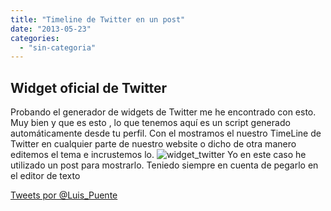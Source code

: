 ```yaml
---
title: "Timeline de Twitter en un post"
date: "2013-05-23"
categories: 
  - "sin-categoria"
---
```


## Widget oficial de Twitter

Probando el generador de widgets de Twitter me he encontrado con esto. Muy bien y que es esto , lo que tenemos aquí es un script generado automáticamente desde tu perfil. Con el mostramos el nuestro TimeLine de Twitter en cualquier parte de nuestro website o dicho de otra manero editemos el tema e incrustemos lo. ![widget_twitter](images/8799936834_06abd5e093_z.jpg) Yo en este caso he utilizado un post para mostrarlo. Teniedo siempre en cuenta de pegarlo en el editor de texto

[Tweets por @Luis\_Puente](https://twitter.com/Luis_Puente) 

<script>!function(d,s,id){var js,fjs=d.getElementsByTagName(s)[0],p=/^http:/.test(d.location)?'http':'https';if(!d.getElementById(id)){js=d.createElement(s);js.id=id;js.src=p+"://platform.twitter.com/widgets.js";fjs.parentNode.insertBefore(js,fjs);}}(document,"script","twitter-wjs");</script>
